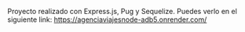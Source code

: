 Proyecto realizado con Express.js, Pug y Sequelize. Puedes verlo en el siguiente link: https://agenciaviajesnode-adb5.onrender.com/
